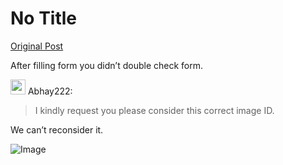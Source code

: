 # No Title

[Original Post](https://discourse.onlinedegree.iitm.ac.in/t/171141/370)

<p>After filling form you didn’t double check form.</p>
<aside class="quote group-ds-students" data-username="Abhay222" data-post="346" data-topic="171141">
<div class="title">
<div class="quote-controls"></div>
<img alt="" width="24" height="24" src="https://dub1.discourse-cdn.com/flex013/user_avatar/discourse.onlinedegree.iitm.ac.in/abhay222/48/66780_2.png" class="avatar"> Abhay222:</div>
<blockquote>
<p>I kindly request you please consider this correct image ID.</p>
</blockquote>
</aside>
<p>We can’t reconsider it.</p>

![Image](https://dub1.discourse-cdn.com/flex013/user_avatar/discourse.onlinedegree.iitm.ac.in/abhay222/48/66780_2.png)